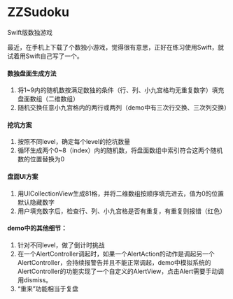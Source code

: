 # ZZSudoku
Swift版数独游戏

最近，在手机上下载了个数独小游戏，觉得很有意思，正好在练习使用Swift，就试着用Swift自己写了一个。
#### 数独盘面生成方法
1. 将1~9内的随机数按满足数独的条件（行、列、小九宫格均无重复数字）填充盘面数组（二维数组）
2. 随机交换任意小九宫格内的两行或两列（demo中有三次行交换、三次列交换）
#### 挖坑方案
1. 按照不同level，确定每个level的挖坑数量
2. 循环生成两个0~8（index）内的随机数，将盘面数组中索引符合这两个随机数的位置替换为0
#### 盘面UI方案
1. 用UICollectionView生成81格，并将二维数组按顺序填充进去，值为0的位置默认隐藏数字
2. 用户填充数字后，检查行、列、小九宫格是否有重复，有重复则报错（红色）
#### demo中的其他细节：
1. 针对不同level，做了倒计时挑战
2. 在一个AlertController调起时，如果一个AlertAction的动作是调起另一个AlertController，会持续报警告并且不能正常调起，demo中模拟系统的AlertController的功能实现了一个自定义的AlertView，点击Alert需要手动调用dismiss。
3. “重来”功能相当于复盘
